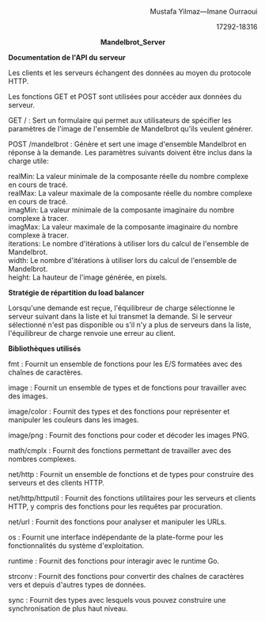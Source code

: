 
<p align=right> Mustafa Yilmaz—Imane Ourraoui</p>

<p align=right> 17292-18316 </p>

<p align=center> <strong>Mandelbrot_Server </strong>  </p>



<p align=left> <strong>Documentation de l'API du serveur</strong>  </p>

<p>Les clients et les serveurs échangent des données au moyen du protocole HTTP.</p>
<p>Les fonctions GET et POST sont utilisées pour accéder aux données du serveur.</p>
<p>GET / : Sert un formulaire qui permet aux utilisateurs de spécifier les paramètres de l'image de l'ensemble de Mandelbrot qu'ils veulent générer.</p>
<p>POST /mandelbrot : Génère et sert une image d'ensemble Mandelbrot en réponse à la demande. Les paramètres suivants doivent être inclus dans la charge utile: </p>
<p>realMin: La valeur minimale de la composante réelle du nombre complexe en cours de tracé.<br>
realMax: La valeur maximale de la composante réelle du nombre complexe en cours de tracé.<br>
imagMin: La valeur minimale de la composante imaginaire du nombre complexe à tracer.<br>
imagMax: La valeur maximale de la composante imaginaire du nombre complexe à tracer.<br>
iterations: Le nombre d'itérations à utiliser lors du calcul de l'ensemble de Mandelbrot.<br>
width: Le nombre d'itérations à utiliser lors du calcul de l'ensemble de Mandelbrot.<br>
height: La hauteur de l'image générée, en pixels.<br>
</p>

<p align=left> <strong>Stratégie de répartition du load balancer</strong>  </p>
 
 <p>Lorsqu'une demande est reçue, l'équilibreur de charge sélectionne le serveur suivant dans la liste et lui transmet la demande. Si le serveur sélectionné n'est pas disponible ou s'il n'y a plus de serveurs dans la liste, l'équilibreur de charge renvoie une erreur au client.</p>
    
<p align=left> <strong>Bibliothèques utilisés</strong>  </p>

<p>fmt : Fournit un ensemble de fonctions pour les E/S formatées avec des chaînes de caractères.</p>
<p>image : Fournit un ensemble de types et de fonctions pour travailler avec des images.</p>
<p>image/color : Fournit des types et des fonctions pour représenter et manipuler les couleurs dans les images.</p>
<p>image/png : Fournit des fonctions pour coder et décoder les images PNG.</p>
<p>math/cmplx : Fournit des fonctions permettant de travailler avec des nombres complexes.</p>
<p>net/http : Fournit un ensemble de fonctions et de types pour construire des serveurs et des clients HTTP.</p>
<p>net/http/httputil : Fournit des fonctions utilitaires pour les serveurs et clients HTTP, y compris des fonctions pour les requêtes par procuration.</p>
<p>net/url : Fournit des fonctions pour analyser et manipuler les URLs.</p>
<p>os : Fournit une interface indépendante de la plate-forme pour les fonctionnalités du système d'exploitation.</p>
<p>runtime : Fournit des fonctions pour interagir avec le runtime Go.</p>
<p>strconv : Fournit des fonctions pour convertir des chaînes de caractères vers et depuis d'autres types de données.</p>
<p>sync : Fournit des types avec lesquels vous pouvez construire une synchronisation de plus haut niveau.</p>


